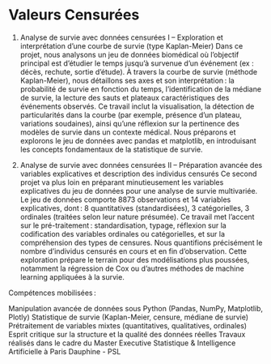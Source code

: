 # Valeurs Censurées

1. Analyse de survie avec données censurées I – Exploration et interprétation d’une courbe de survie (type Kaplan-Meier)
Dans ce projet, nous analysons un jeu de données biomédical où l’objectif principal est d’étudier le temps jusqu’à survenue d’un événement (ex : décès, rechute, sortie d’étude). À travers la courbe de survie (méthode Kaplan-Meier), nous détaillons ses axes et son interprétation : la probabilité de survie en fonction du temps, l’identification de la médiane de survie, la lecture des sauts et plateaux caractéristiques des événements observés. Ce travail inclut la visualisation, la détection de particularités dans la courbe (par exemple, présence d’un plateau, variations soudaines), ainsi qu’une réflexion sur la pertinence des modèles de survie dans un contexte médical. Nous préparons et explorons le jeu de données avec pandas et matplotlib, en introduisant les concepts fondamentaux de la statistique de survie.

2. Analyse de survie avec données censurées II – Préparation avancée des variables explicatives et description des individus censurés
Ce second projet va plus loin en préparant minutieusement les variables explicatives du jeu de données pour une analyse de survie multivariée. Le jeu de données comporte 8873 observations et 14 variables explicatives, dont :
8 quantitatives (standardisées),
3 catégorielles,
3 ordinales (traitées selon leur nature présumée).
Ce travail met l’accent sur le pré-traitement : standardisation, typage, réflexion sur la codification des variables ordinales ou catégorielles, et sur la compréhension des types de censures. Nous quantifions précisément le nombre d’individus censurés en cours et en fin d’observation. Cette exploration prépare le terrain pour des modélisations plus poussées, notamment la régression de Cox ou d’autres méthodes de machine learning appliquées à la survie.


Compétences mobilisées :

Manipulation avancée de données sous Python (Pandas, NumPy, Matplotlib, Plotly)
Statistique de survie (Kaplan-Meier, censure, médiane de survie)
Prétraitement de variables mixtes (quantitatives, qualitatives, ordinales)
Esprit critique sur la structure et la qualité des données réelles
Travaux réalisés dans le cadre du Master Executive Statistique & Intelligence Artificielle à Paris Dauphine - PSL
